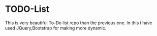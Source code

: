 # TODO-List
This is very beautiful To-Do list repo than the previous one.
In this i have used JQuery,Bootstrap for making more dynamic.

